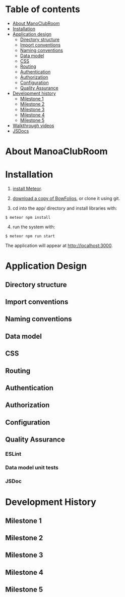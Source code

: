 # Table of contents

* [About ManoClubRoom](#about-manoclubroom)
* [Installation](#installation)
* [Application design](#application-design)
  * [Directory structure](#directory-structure)
  * [Import conventions](#import-conventions)
  * [Naming conventions](#naming-conventions)
  * [Data model](#data-model)
  * [CSS](#css)
  * [Routing](#routing)
  * [Authentication](#authentication)
  * [Authorization](#authorization)
  * [Configuration](#configuration)
  * [Quality Assurance](#quality-assurance)
* [Development history](#development-history)
  * [Milestone 1](#milestone-1-mockup-development)
  * [Milestone 2](#milestone-2-data-model-development)
  * [Milestone 3](#milestone-3-connect-ui-to-data-model)
  * [Milestone 4](#milestone-4-authentication)
  * [Milestone 5](#milestone-5-administration)
* [Walkthrough videos](#walkthrough-videos)
* [JSDocs](/jsdocs)

# About ManoaClubRoom 

# Installation
1. [install Meteor](https://www.meteor.com/install).

2. [download a copy of BowFolios](https://github.com/bowfolios/bowfolios/archive/master.zip), or clone it using git.
  
3. cd into the app/ directory and install libraries with:

```
$ meteor npm install
```

4. run the system with:

```
$ meteor npm run start
```

The application will appear at [http://localhost:3000](http://localhost:3000).

# Application Design

## Directory structure

## Import conventions

## Naming conventions

## Data model

## CSS

## Routing

## Authentication

## Authorization

## Configuration

## Quality Assurance

### ESLint

### Data model unit tests

### JSDoc

# Development History

## Milestone 1

## Milestone 2

## Milestone 3

## Milestone 4

## Milestone 5
